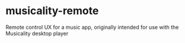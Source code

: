 # musicality-remote
Remote control UX for a music app, originally intended for use with the Musicality desktop player
